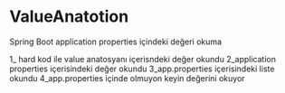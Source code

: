 # ValueAnatotion
Spring Boot application properties içindeki değeri okuma

1_ hard kod ile value anatosyanı içerisndeki değer okundu
2_application properties içerisindeki değer okundu
3_app.properties içerisindeki liste okundu
4_app.properties içinde olmuyon keyin değerini okuyor
